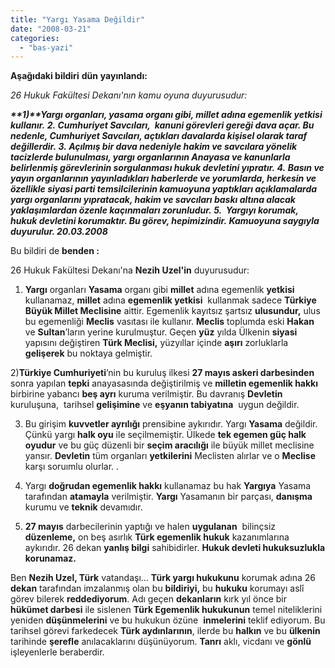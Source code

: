 ```yaml
---
title: "Yargı Yasama Değildir"
date: "2008-03-21"
categories: 
  - "bas-yazi"
---
```


**Aşağıdaki bildiri** **dün** **yayınlandı:** 

_26 Hukuk Fakültesi Dekanı'nın kamu oyuna duyurusudur:_ 

**_**1)**Yargı organları, yasama organı gibi, millet adına egemenlik yetkisi kullanır._ **_2\._** _Cumhuriyet Savcıları,  kanuni görevleri gereği dava açar. Bu nedenle, Cumhuriyet Savcıları, açtıkları davalarda kişisel olarak taraf değillerdir._ **_3._** _Açılmış bir dava nedeniyle hakim ve savcılara yönelik tacizlerde bulunulması, yargı organlarının Anayasa ve kanunlarla belirlenmiş görevlerinin sorgulanması hukuk devletini yıpratır._ **_4._** _Basın ve yayın organlarının yayınladıkları haberlerde ve yorumlarda, herkesin ve özellikle siyasi parti temsilcilerinin kamuoyuna yaptıkları açıklamalarda yargı organlarını yıpratacak, hakim ve savcıları baskı altına alacak yaklaşımlardan özenle kaçınmaları zorunludur._ **_5._**  _Yargıyı korumak, hukuk devletini korumaktır. Bu görev, hepimizindir._ _Kamuoyuna saygıyla duyurulur. 20.03.2008_**      

Bu bildiri de **benden :**  

26 Hukuk Fakültesi Dekanı'na **Nezih Uzel'in** duyurusudur:

1) **Yargı** organları **Yasama** organı gibi **millet** adına egemenlik **yetkisi** kullanamaz, **millet** adına **egemenlik yetkisi**  kullanmak sadece **Türkiye Büyük Millet Meclisine** aittir. Egemenlik kayıtsız şartsız **ulusundur,** ulus bu egemenliği **Meclis** vasıtası ile kullanır. **Meclis** toplumda eski **Hakan** ve **Sultan**’ların yerine kurulmuştur. Geçen **yüz** yılda Ülkenin **siyasi** yapısını değiştiren **Türk Meclisi,** yüzyıllar içinde **aşırı** zorluklarla **gelişerek** bu noktaya gelmiştir.

2)**Türkiye Cumhuriyeti**’nin bu kuruluş ilkesi **27 mayıs askeri darbesinden** sonra yapılan **tepki** anayasasında değiştirilmiş ve **milletin egemenlik hakkı** birbirine yabancı **beş ayrı** kuruma verilmiştir. Bu davranış **Devletin** kuruluşuna,  tarihsel **gelişimine** ve **eşyanın tabiyatına**  uygun değildir.

3) Bu girişim **kuvvetler ayrılığı** prensibine aykırıdır. Yargı **Yasama** değildir. Çünkü yargı **halk oyu** ile seçilmemiştir. Ülkede **tek egemen güç halk oyudur** ve bu güç düzenli bir **seçim aracılığı** ile büyük millet meclisine yansır. **Devletin** tüm organları **yetkilerini** Meclisten alırlar ve o **Meclise** karşı soruımlu olurlar. .

4) Yargı **doğrudan egemenlik hakkı** kullanamaz bu hak **Yargıya** Yasama tarafından **atamayla** verilmiştir. **Yargı** Yasamanın bir parçası, **danışma** kurumu ve **teknik** devamıdır.

5) **27 mayıs** darbecilerinin yaptığı ve halen **uygulanan**  bilinçsiz **düzenleme,** on beş asırlık **Türk egemenlik hukuk** kazanımlarına aykırıdır. 26 dekan **yanlış bilgi** sahibidirler. **Hukuk devleti hukuksuzlukla korunamaz.**  

Ben **Nezih Uzel, Türk** vatandaşı… **Türk yargı hukukunu** korumak adına 26 **dekan** tarafından imzalanmış olan bu **bildiriyi,** bu **hukuku** korumayı aslî görev bilerek **reddediyorum**. Adı geçen **dekanların** kırk yıl önce bir **hükümet darbesi** ile sislenen **Türk Egemenlik hukukunun** temel niteliklerini yeniden **düşünmelerini** ve bu hukukun özüne  **inmelerini** teklif ediyorum. Bu tarihsel görevi farkedecek **Türk aydınlarının**, ilerde bu **halkın** ve bu **ülkenin** tarihinde **şerefle** anılacaklarını düşünüyorum. **Tanrı** aklı, vicdanı ve **gönlü** işleyenlerle beraberdir.

